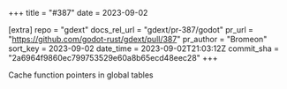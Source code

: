 +++
title = "#387"
date = 2023-09-02

[extra]
repo = "gdext"
docs_rel_url = "gdext/pr-387/godot"
pr_url = "https://github.com/godot-rust/gdext/pull/387"
pr_author = "Bromeon"
sort_key = 2023-09-02
date_time = 2023-09-02T21:03:12Z
commit_sha = "2a6964f9860ec799753529e60a8b65ecd48eec28"
+++

Cache function pointers in global tables
